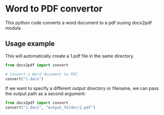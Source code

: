 # Word to PDF convertor
This python code converts a word document to a pdf ousing docx2pdf module.

## Usage example
This will automatically create a 1.pdf file in the same directory.
```python
from docx2pdf import convert

# Convert a Word document to PDF
convert("1.docx")
```
If we want to specify a different output directory or filename, we can pass the output path as a second argument:
```python
from docx2pdf import convert
convert("1.docx", "output_folder/1.pdf")
```
